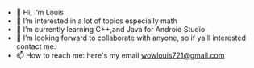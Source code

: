 - 👋 Hi, I’m Louis
- 👀 I’m interested in a lot of topics especially math
- 🌱 I’m currently learning C++,and Java for Android Studio.
- 💞️ I’m looking forward to collaborate with anyone, so if ya'll interested contact me.
- 📫 How to reach me: here's my email wowlouis721@gmail.com

<!---
Wowlouis0721/Wowlouis0721 is a ✨ special ✨ repository because its `README.md` (this file) appears on your GitHub profile.
You can click the Preview link to take a look at your changes.
--->
